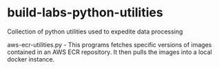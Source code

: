 # build-labs-python-utilities
Collection of python utilities used to expedite data processing


aws-ecr-utilities.py - This programs fetches specific versions of images contained in an AWS ECR repository.  It then pulls the images into a local docker instance. 
